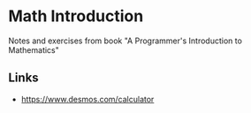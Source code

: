# Math Introduction
Notes and exercises from book "A Programmer's Introduction to Mathematics"

## Links
- https://www.desmos.com/calculator
